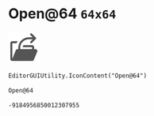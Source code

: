 # Open@64 `64x64`
<img src="/img/Open@64.png" width=64 height=64>

``` CSharp
EditorGUIUtility.IconContent("Open@64")
```
```
Open@64
```
```
-9184956850012307955
```
